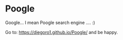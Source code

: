 # Poogle
Google... I mean Poogle search engine .... :)

Go to: https://diegoro1.github.io/Poogle/ and be happy.
